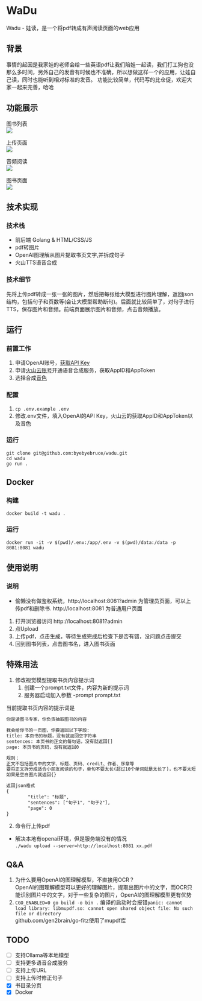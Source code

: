 # WaDu
Wadu - 娃读，是一个将pdf转成有声阅读页面的web应用

## 背景
事情的起因是我家娃的老师会给一些英语pdf让我们陪娃一起读，我们打工狗也没那么多时间，另外自己的发音有时候也不准确，所以想做这样一个的应用，让娃自己读，同时也能听到相对标准的发音。
功能比较简单，代码写的比仓促，欢迎大家一起来完善，哈哈

## 功能展示

图书列表  
![](docs/image1.png)

上传页面  
![](docs/image4.png)

音频阅读  
![](docs/image2.png)

图书页面  
![](docs/image3.png)

## 技术实现
### 技术栈
- 前后端 Golang & HTML/CSS/JS
- pdf转图片
- OpenAI图理解从图片提取书页文字,并拆成句子
- 火山TTS语音合成
### 技术细节
先将上传pdf转成一张一张的图片，然后把每张给大模型进行图片理解，返回json结构，包括句子和页数等(会让大模型帮助断句)。后面就比较简单了，对句子进行TTS，保存图片和音频。前端页面展示图片和音频，点击音频播放。

## 运行
### 前置工作
1. 申请OpenAI账号，[获取API Key](https://platform.openai.com/api-keys)
2. 申请[火山云账号](https://console.volcengine.com/speech/app)开通语音合成服务，获取AppID和AppToken
3. 选择合成[音色](https://www.volcengine.com/docs/6561/97465)

### 配置
1. `cp .env.example .env`
2. 修改.env文件，填入OpenAI的API Key，火山云的获取AppID和AppToken以及音色

### 运行
```shell
git clone git@github.com:byebyebruce/wadu.git
cd wadu
go run .
```

## Docker
### 构建
```shell
docker build -t wadu .
```
### 运行
```shell
docker run -it -v $(pwd)/.env:/app/.env -v $(pwd)/data:/data -p 8081:8081 wadu
```

## 使用说明
### 说明
- 偷懒没有做鉴权系统，http://localhost:8081?admin 为管理员页面，可以上传pdf和删除书. http://localhost:8081 为普通用户页面

1. 打开浏览器访问 http://localhost:8081?admin
2. 点Upload
3. 上传pdf，点击生成，等待生成完成后检查下是否有错，没问题点击提交
4. 回到图书列表，点击图书名，进入图书页面

## 特殊用法
1. 修改视觉模型提取书页内容提示词
	1. 创建一个prompt.txt文件，内容为新的提示词
	2. 服务器启动加入参数 -prompt prompt.txt

当前提取书页内容的提示词是
```txt
你是读图书专家，你负责抽取图书的内容

我会给你书的一页图，你要返回以下字段:
title: 本页书的标题，没有就返回空字符串
sentences: 本页书的正文的每句话，没有就返回[]
page: 本页书的页码，没有就返回0

规则：
正文不包括图片中的文字、标题、页码、credit、作者、序章等
要将正文拆分成适合小朋友阅读的句子，单句不要太长(超过10个单词就是太长了)，也不要太短(只包含1~2个单词句子的根据上下文和前或后的句子合并)
如果是空白图片就返回{}

返回json格式
{
        "title": "标题",
        "sentences": ["句子1", "句子2"],
        "page": 0 
}
```
2. 命令行上传pdf
* 解决本地有openai环境，但是服务端没有的情况  
`./wadu upload --server=http://localhost:8081 xx.pdf `

## Q&A
1. 为什么要用OpenAI的图理解模型，不直接用OCR？  
OpenAI的图理解模型可以更好的理解图片，提取出图片中的文字，而OCR只能识别图片中的文字，对于一些复杂的图片，OpenAI的图理解模型更有优势  
2. `CGO_ENABLED=0 go build -o bin .` 编译的启动时会报错`panic: cannot load library: libmupdf.so: cannot open shared object file: No such file or directory`  
github.com/gen2brain/go-fitz使用了mupdf库

## TODO
- [ ] 支持Ollama等本地模型
- [ ] 支持更多语音合成服务
- [ ] 支持上传URL
- [ ] 支持上传时修正句子
- [x] 书目录分页
- [x] Docker

